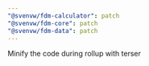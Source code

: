 ```yaml
---
"@svenvw/fdm-calculator": patch
"@svenvw/fdm-core": patch
"@svenvw/fdm-data": patch
---
```


Minify the code during rollup with terser
